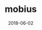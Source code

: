 ---
layout: post
size: 6
group: app
marker: teaching tool
title:  mobius
summary: a customizable flow-based coding platform for non-coders to create visualizations
project-url: https://design-automation.github.io/mobius-geospatial
date:   2018-06-02
categories: post
type: project
image: ./images/gallery-mobius.PNG
tags: 
- angular
- three.js
---
